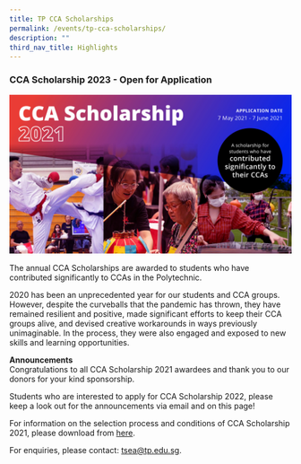```yaml
---
title: TP CCA Scholarships
permalink: /events/tp-cca-scholarships/
description: ""
third_nav_title: Highlights
---
```

### CCA Scholarship 2023 - Open for Application

![CCAScholarship202![CCA Scholarship 2023](/images/Events/CCA%20Scholarship/cca%20scholarship2023.jpg)1](/images/ccascholarship-image.jpg)

The annual CCA Scholarships are awarded to students who have contributed significantly to CCAs in the Polytechnic.

2020 has been an unprecedented year for our students and CCA groups. However, despite the curveballs that the pandemic has thrown, they have remained resilient and positive, made significant efforts to keep their CCA groups alive, and devised creative workarounds in ways previously unimaginable. In the process, they were also engaged and exposed to new skills and learning opportunities.

**Announcements**<br>
Congratulations to all CCA Scholarship 2021 awardees and thank you to our donors for your kind sponsorship.

Students who are interested to apply for CCA Scholarship 2022, please keep a look out for the announcements via email and on this page! 

For information on the selection process and conditions of CCA Scholarship 2021, please download from [here](/files/tsea/ccascholarshipcriteria.pdf).

For enquiries, please contact: <a href="mailto:tsea@tp.edu.sg">tsea@tp.edu.sg</a>.